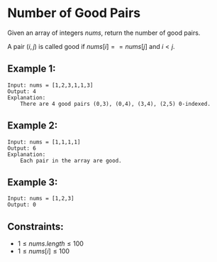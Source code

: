 # Number of Good Pairs

Given an array of integers $nums$, return the number of good pairs.

A pair $(i, j)$ is called good if $nums[i] == nums[j]$ and $i < j$.

 

## Example 1:

    Input: nums = [1,2,3,1,1,3]
    Output: 4
    Explanation: 
        There are 4 good pairs (0,3), (0,4), (3,4), (2,5) 0-indexed.

## Example 2:

    Input: nums = [1,1,1,1]
    Output: 6
    Explanation: 
        Each pair in the array are good.

## Example 3:

    Input: nums = [1,2,3]
    Output: 0

 

## Constraints:

* $1 \le nums.length \le 100$
* $1 \le nums[i] \le 100$

